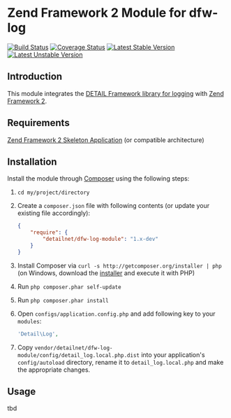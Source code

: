 # Zend Framework 2 Module for dfw-log

[![Build Status](https://travis-ci.org/detailnet/dfw-log-module.svg?branch=master)](https://travis-ci.org/detailnet/dfw-log-module)
[![Coverage Status](https://img.shields.io/coveralls/detailnet/dfw-log-module.svg)](https://coveralls.io/r/detailnet/dfw-log-module)
[![Latest Stable Version](https://poser.pugx.org/detailnet/dfw-log-module/v/stable.svg)](https://packagist.org/packages/detailnet/dfw-log-module)
[![Latest Unstable Version](https://poser.pugx.org/detailnet/dfw-log-module/v/unstable.svg)](https://packagist.org/packages/detailnet/dfw-log-module)

## Introduction
This module integrates the [DETAIL Framework library for logging](https://github.com/detailnet/dfw-log) with [Zend Framework 2](https://github.com/zendframework/zf2).

## Requirements
[Zend Framework 2 Skeleton Application](http://www.github.com/zendframework/ZendSkeletonApplication) (or compatible architecture)

## Installation
Install the module through [Composer](http://getcomposer.org/) using the following steps:

  1. `cd my/project/directory`
  
  2. Create a `composer.json` file with following contents (or update your existing file accordingly):

     ```json
     {
         "require": {
             "detailnet/dfw-log-module": "1.x-dev"
         }
     }
     ```
  3. Install Composer via `curl -s http://getcomposer.org/installer | php` (on Windows, download
     the [installer](http://getcomposer.org/installer) and execute it with PHP)
     
  4. Run `php composer.phar self-update`
     
  5. Run `php composer.phar install`
  
  6. Open `configs/application.config.php` and add following key to your `modules`:

     ```php
     'Detail\Log',
     ```

  7. Copy `vendor/detailnet/dfw-log-module/config/detail_log.local.php.dist` into your application's
     `config/autoload` directory, rename it to `detail_log.local.php` and make the appropriate changes.

## Usage
tbd
